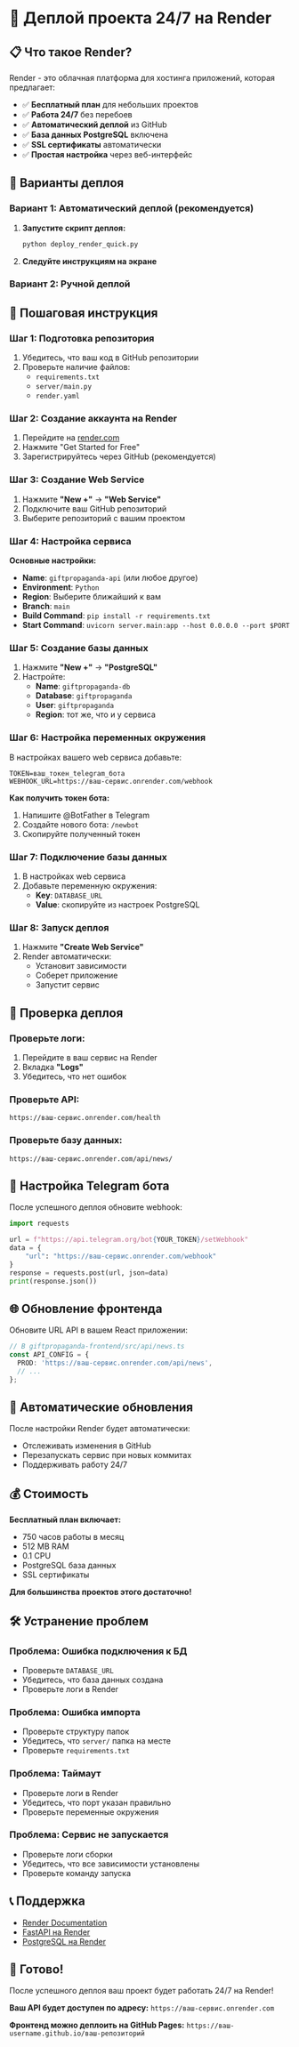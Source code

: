 # 🚀 Деплой проекта 24/7 на Render

## 📋 Что такое Render?

Render - это облачная платформа для хостинга приложений, которая предлагает:
- ✅ **Бесплатный план** для небольших проектов
- ✅ **Работа 24/7** без перебоев
- ✅ **Автоматический деплой** из GitHub
- ✅ **База данных PostgreSQL** включена
- ✅ **SSL сертификаты** автоматически
- ✅ **Простая настройка** через веб-интерфейс

## 🎯 Варианты деплоя

### Вариант 1: Автоматический деплой (рекомендуется)

1. **Запустите скрипт деплоя:**
   ```bash
   python deploy_render_quick.py
   ```

2. **Следуйте инструкциям на экране**

### Вариант 2: Ручной деплой

## 📝 Пошаговая инструкция

### Шаг 1: Подготовка репозитория

1. Убедитесь, что ваш код в GitHub репозитории
2. Проверьте наличие файлов:
   - `requirements.txt`
   - `server/main.py`
   - `render.yaml`

### Шаг 2: Создание аккаунта на Render

1. Перейдите на [render.com](https://render.com)
2. Нажмите "Get Started for Free"
3. Зарегистрируйтесь через GitHub (рекомендуется)

### Шаг 3: Создание Web Service

1. Нажмите **"New +"** → **"Web Service"**
2. Подключите ваш GitHub репозиторий
3. Выберите репозиторий с вашим проектом

### Шаг 4: Настройка сервиса

**Основные настройки:**
- **Name**: `giftpropaganda-api` (или любое другое)
- **Environment**: `Python`
- **Region**: Выберите ближайший к вам
- **Branch**: `main`
- **Build Command**: `pip install -r requirements.txt`
- **Start Command**: `uvicorn server.main:app --host 0.0.0.0 --port $PORT`

### Шаг 5: Создание базы данных

1. Нажмите **"New +"** → **"PostgreSQL"**
2. Настройте:
   - **Name**: `giftpropaganda-db`
   - **Database**: `giftpropaganda`
   - **User**: `giftpropaganda`
   - **Region**: тот же, что и у сервиса

### Шаг 6: Настройка переменных окружения

В настройках вашего web сервиса добавьте:

```
TOKEN=ваш_токен_telegram_бота
WEBHOOK_URL=https://ваш-сервис.onrender.com/webhook
```

**Как получить токен бота:**
1. Напишите @BotFather в Telegram
2. Создайте нового бота: `/newbot`
3. Скопируйте полученный токен

### Шаг 7: Подключение базы данных

1. В настройках web сервиса
2. Добавьте переменную окружения:
   - **Key**: `DATABASE_URL`
   - **Value**: скопируйте из настроек PostgreSQL

### Шаг 8: Запуск деплоя

1. Нажмите **"Create Web Service"**
2. Render автоматически:
   - Установит зависимости
   - Соберет приложение
   - Запустит сервис

## 🔧 Проверка деплоя

### Проверьте логи:
1. Перейдите в ваш сервис на Render
2. Вкладка **"Logs"**
3. Убедитесь, что нет ошибок

### Проверьте API:
```
https://ваш-сервис.onrender.com/health
```

### Проверьте базу данных:
```
https://ваш-сервис.onrender.com/api/news/
```

## 📱 Настройка Telegram бота

После успешного деплоя обновите webhook:

```python
import requests

url = f"https://api.telegram.org/bot{YOUR_TOKEN}/setWebhook"
data = {
    "url": "https://ваш-сервис.onrender.com/webhook"
}
response = requests.post(url, json=data)
print(response.json())
```

## 🌐 Обновление фронтенда

Обновите URL API в вашем React приложении:

```typescript
// В giftpropaganda-frontend/src/api/news.ts
const API_CONFIG = {
  PROD: 'https://ваш-сервис.onrender.com/api/news',
  // ...
};
```

## 🔄 Автоматические обновления

После настройки Render будет автоматически:
- Отслеживать изменения в GitHub
- Перезапускать сервис при новых коммитах
- Поддерживать работу 24/7

## 💰 Стоимость

**Бесплатный план включает:**
- 750 часов работы в месяц
- 512 MB RAM
- 0.1 CPU
- PostgreSQL база данных
- SSL сертификаты

**Для большинства проектов этого достаточно!**

## 🛠️ Устранение проблем

### Проблема: Ошибка подключения к БД
- Проверьте `DATABASE_URL`
- Убедитесь, что база данных создана
- Проверьте логи в Render

### Проблема: Ошибка импорта
- Проверьте структуру папок
- Убедитесь, что `server/` папка на месте
- Проверьте `requirements.txt`

### Проблема: Таймаут
- Проверьте логи в Render
- Убедитесь, что порт указан правильно
- Проверьте переменные окружения

### Проблема: Сервис не запускается
- Проверьте логи сборки
- Убедитесь, что все зависимости установлены
- Проверьте команду запуска

## 📞 Поддержка

- [Render Documentation](https://render.com/docs)
- [FastAPI на Render](https://render.com/docs/deploy-fastapi)
- [PostgreSQL на Render](https://render.com/docs/databases)

## 🎉 Готово!

После успешного деплоя ваш проект будет работать 24/7 на Render!

**Ваш API будет доступен по адресу:**
`https://ваш-сервис.onrender.com`

**Фронтенд можно деплоить на GitHub Pages:**
`https://ваш-username.github.io/ваш-репозиторий`
